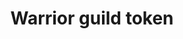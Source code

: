---
layout: item
title: Warrior guild token
item-id: 8851
datatable: true
id: 8851
name: "Warrior guild token"
members: true
lowalch: 0
highalch: 0
examine: "Warrior Guild Token."
monsters:
  - id: 2450
    name: "Animated Bronze Armour"
    members: true
    combat_level: 11
    wiki_url: "https://oldschool.runescape.wiki/w/Animated_Bronze_Armour"
    drops:
      - quantity: "5"
        rarity: 1
        drop_requirements: null
  - id: 2451
    name: "Animated Iron Armour"
    members: true
    combat_level: 23
    wiki_url: "https://oldschool.runescape.wiki/w/Animated_Iron_Armour"
    drops:
      - quantity: "10"
        rarity: 1
        drop_requirements: null
  - id: 2452
    name: "Animated Steel Armour"
    members: true
    combat_level: 46
    wiki_url: "https://oldschool.runescape.wiki/w/Animated_Steel_Armour"
    drops:
      - quantity: "15"
        rarity: 1
        drop_requirements: null
  - id: 2453
    name: "Animated Black Armour"
    members: true
    combat_level: 69
    wiki_url: "https://oldschool.runescape.wiki/w/Animated_Black_Armour"
    drops:
      - quantity: "20"
        rarity: 1
        drop_requirements: null
  - id: 2454
    name: "Animated Mithril Armour"
    members: true
    combat_level: 92
    wiki_url: "https://oldschool.runescape.wiki/w/Animated_Mithril_Armour"
    drops:
      - quantity: "25"
        rarity: 1
        drop_requirements: null
  - id: 2455
    name: "Animated Adamant Armour"
    members: true
    combat_level: 113
    wiki_url: "https://oldschool.runescape.wiki/w/Animated_Adamant_Armour"
    drops:
      - quantity: "30"
        rarity: 1
        drop_requirements: null
  - id: 2456
    name: "Animated Rune Armour"
    members: true
    combat_level: 138
    wiki_url: "https://oldschool.runescape.wiki/w/Animated_Rune_Armour"
    drops:
      - quantity: "40"
        rarity: 1
        drop_requirements: null
---
